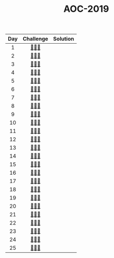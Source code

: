 # <p align="center"> AOC-2019 </p>
<br>

| Day | Challenge | Solution |
|:---:|:---:|:---:|
| 1 | [🎁🎄🎁](https://adventofcode.com/2019/day/1) | [](./src/day01) | 
| 2 | [🎁🎄🎁](https://adventofcode.com/2019/day/2) | [](./src/day02) | 
| 3 | [🎁🎄🎁](https://adventofcode.com/2019/day/3) | [](./src/day03) | 
| 4 | [🎁🎄🎁](https://adventofcode.com/2019/day/4) | [](./src/day04)|
| 5 | [🎁🎄🎁](https://adventofcode.com/2019/day/5) | [](./src/day05) |
| 6 | [🎁🎄🎁](https://adventofcode.com/2019/day/6) | [](./src/day06) |
| 7 | [🎁🎄🎁](https://adventofcode.com/2019/day/7) | [](./src/day07) |
| 8 | [🎁🎄🎁](https://adventofcode.com/2019/day/8) | [](./src/day08) |
| 9 | [🎁🎄🎁](https://adventofcode.com/2019/day/9) | [](./src/day09) |
| 10 | [🎁🎄🎁](https://adventofcode.com/2019/day/10) | [](./src/day10) |
| 11 | [🎁🎄🎁](https://adventofcode.com/2019/day/11) | [](./src/day11) |
| 12 | [🎁🎄🎁](https://adventofcode.com/2019/day/12) | [](./src/day12) |
| 13 | [🎁🎄🎁](https://adventofcode.com/2019/day/13) | [](./src/day13) |
| 14 | [🎁🎄🎁](https://adventofcode.com/2019/day/14) | [](./src/day14) |
| 15 | [🎁🎄🎁](https://adventofcode.com/2019/day/15) | [](./src/day15) |
| 16 | [🎁🎄🎁](https://adventofcode.com/2019/day/16) | [](./src/day16) |
| 17 | [🎁🎄🎁](https://adventofcode.com/2019/day/17) | [](./src/day17) |
| 18 | [🎁🎄🎁](https://adventofcode.com/2019/day/18) | [](./src/day18) |
| 19 | [🎁🎄🎁](https://adventofcode.com/2019/day/19) | [](./src/day19) |
| 20 | [🎁🎄🎁](https://adventofcode.com/2019/day/20) | [](./src/day20) |
| 21 | [🎁🎄🎁](https://adventofcode.com/2019/day/21) | [](./src/day21) |
| 22 | [🎁🎄🎁](https://adventofcode.com/2019/day/22) | [](./src/day22) |
| 23 | [🎁🎄🎁](https://adventofcode.com/2019/day/23) | [](./src/day23) |
| 24 | [🎁🎄🎁](https://adventofcode.com/2019/day/24) | [](./src/day24) |
| 25 | [🎁🎄🎁](https://adventofcode.com/2019/day/25) | [](./src/day25) |
